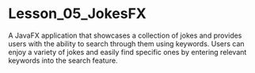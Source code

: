 # Lesson_05_JokesFX

A JavaFX application that showcases a collection of jokes and provides users with the ability to search through them using keywords. Users can enjoy a variety of jokes and easily find specific ones by entering relevant keywords into the search feature.




